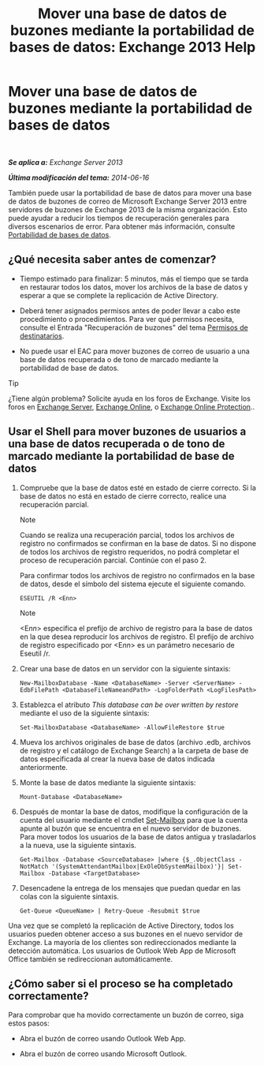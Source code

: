 ﻿---
title: 'Mover una base de datos de buzones mediante la portabilidad de bases de datos: Exchange 2013 Help'
TOCTitle: Mover una base de datos de buzones mediante la portabilidad de bases de datos
ms:assetid: a765ead1-43bc-4786-ae93-1835cacfc8fc
ms:mtpsurl: https://technet.microsoft.com/es-es/library/Dd876926(v=EXCHG.150)
ms:contentKeyID: 51406530
ms.date: 05/22/2018
mtps_version: v=EXCHG.150
ms.translationtype: MT
---

# Mover una base de datos de buzones mediante la portabilidad de bases de datos

 

_**Se aplica a:** Exchange Server 2013_

_**Última modificación del tema:** 2014-06-16_

También puede usar la portabilidad de base de datos para mover una base de datos de buzones de correo de Microsoft Exchange Server 2013 entre servidores de buzones de Exchange 2013 de la misma organización. Esto puede ayudar a reducir los tiempos de recuperación generales para diversos escenarios de error. Para obtener más información, consulte [Portabilidad de bases de datos](database-portability-exchange-2013-help.md).

## ¿Qué necesita saber antes de comenzar?

  - Tiempo estimado para finalizar: 5 minutos, más el tiempo que se tarda en restaurar todos los datos, mover los archivos de la base de datos y esperar a que se complete la replicación de Active Directory.

  - Deberá tener asignados permisos antes de poder llevar a cabo este procedimiento o procedimientos. Para ver qué permisos necesita, consulte el Entrada "Recuperación de buzones" del tema [Permisos de destinatarios](recipients-permissions-exchange-2013-help.md).

  - No puede usar el EAC para mover buzones de correo de usuario a una base de datos recuperada o de tono de marcado mediante la portabilidad de base de datos.


> [!TIP]
> ¿Tiene algún problema? Solicite ayuda en los foros de Exchange. Visite los foros en <A href="https://go.microsoft.com/fwlink/p/?linkid=60612">Exchange Server</A>, <A href="https://go.microsoft.com/fwlink/p/?linkid=267542">Exchange Online</A>, o <A href="https://go.microsoft.com/fwlink/p/?linkid=285351">Exchange Online Protection</A>..



## Usar el Shell para mover buzones de usuarios a una base de datos recuperada o de tono de marcado mediante la portabilidad de base de datos

1.  Compruebe que la base de datos esté en estado de cierre correcto. Si la base de datos no está en estado de cierre correcto, realice una recuperación parcial.
    

    > [!NOTE]
    > Cuando se realiza una recuperación parcial, todos los archivos de registro no confirmados se confirman en la base de datos. Si no dispone de todos los archivos de registro requeridos, no podrá completar el proceso de recuperación parcial. Continúe con el paso&nbsp;2.

    
    Para confirmar todos los archivos de registro no confirmados en la base de datos, desde el símbolo del sistema ejecute el siguiente comando.
    
        ESEUTIL /R <Enn>
    

    > [!NOTE]
    > &lt;E<EM>nn</EM>&gt; especifica el prefijo de archivo de registro para la base de datos en la que desea reproducir los archivos de registro. El prefijo de archivo de registro especificado por &lt;E<EM>nn</EM>&gt; es un parámetro necesario de Eseutil /r.



2.  Crear una base de datos en un servidor con la siguiente sintaxis:
    
        New-MailboxDatabase -Name <DatabaseName> -Server <ServerName> -EdbFilePath <DatabaseFileNameandPath> -LogFolderPath <LogFilesPath>

3.  Establezca el atributo *This database can be over written by restore* mediante el uso de la siguiente sintaxis:
    
        Set-MailboxDatabase <DatabaseName> -AllowFileRestore $true

4.  Mueva los archivos originales de base de datos (archivo .edb, archivos de registro y el catálogo de Exchange Search) a la carpeta de base de datos especificada al crear la nueva base de datos indicada anteriormente.

5.  Monte la base de datos mediante la siguiente sintaxis:
    
        Mount-Database <DatabaseName>

6.  Después de montar la base de datos, modifique la configuración de la cuenta del usuario mediante el cmdlet [Set-Mailbox](https://technet.microsoft.com/es-es/library/bb123981\(v=exchg.150\)) para que la cuenta apunte al buzón que se encuentra en el nuevo servidor de buzones. Para mover todos los usuarios de la base de datos antigua y trasladarlos a la nueva, use la siguiente sintaxis.
    
        Get-Mailbox -Database <SourceDatabase> |where {$_.ObjectClass -NotMatch '(SystemAttendantMailbox|ExOleDbSystemMailbox)'}| Set-Mailbox -Database <TargetDatabase>

7.  Desencadene la entrega de los mensajes que puedan quedar en las colas con la siguiente sintaxis.
    
        Get-Queue <QueueName> | Retry-Queue -Resubmit $true

Una vez que se completó la replicación de Active Directory, todos los usuarios pueden obtener acceso a sus buzones en el nuevo servidor de Exchange. La mayoría de los clientes son redireccionados mediante la detección automática. Los usuarios de Outlook Web App de Microsoft Office también se redireccionan automáticamente.

## ¿Cómo saber si el proceso se ha completado correctamente?

Para comprobar que ha movido correctamente un buzón de correo, siga estos pasos:

  - Abra el buzón de correo usando Outlook Web App.

  - Abra el buzón de correo usando Microsoft Outlook.

